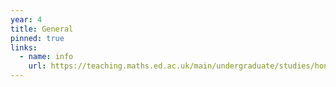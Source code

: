```yaml
---
year: 4
title: General
pinned: true
links:
  - name: info
    url: https://teaching.maths.ed.ac.uk/main/undergraduate/studies/honours/year-4
---
```



